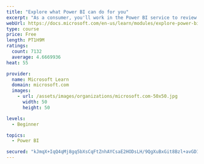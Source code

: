 ```yaml
---
title: "Explore what Power BI can do for you"
excerpt: "As a consumer, you'll work in the Power BI service to review and interact with content that has been shared with you. This module provides the foundational information that you need to work effectively in the Power BI service."
webUrl: https://docs.microsoft.com/en-us/learn/modules/explore-power-bi-service/
type: course
price: Free
length: PT1H9M
ratings:
  count: 7132
  average: 4.6669936
heat: 55

provider:
  name: Microsoft Learn
  domain: microsoft.com
  images:
    - url: /assets/images/organizations/microsoft.com-50x50.jpg
      width: 50
      height: 50

levels:
  - Beginner

topics:
  - Power BI

secured: "kJmqX+IqQ4qMj8gq5bXsCqFtZnhAYCsaE2HODsLH/9QgXuBxGit8Bzl+avGD1WenDBKUmoA6R6vrNuztn0s4GTPU1MG7VA4Mx0x6VzOX38gNKnnRIqtkHQBRhJ3Z0WrLxVyxB77qF7GtAuVF5A7RIAJzi+/MRfC4qHWj1bNGO9f8X96qLBgHwC/mba2Fb0DV6WWAA9hrUWZVColgpqWHSoF3QiZyq4OURDW657CUL9HesiZ8GpMbmkUIRMCXK+vxcD7KM2flQCafm/sqlt3Ci6ZjS5IThrFJsKnULP9EPXPAiDoC3WjBNWYV33rEJuIvTQ8JWGkwmV/KjO+9+PmSa97EpoKHWSL/mlF8rocJ4GYCARTlsHGoGX5eWuUB/Sm2WubyexcGYeMnLBxZNw3VgubXS2qilMABWZVcvBdOr2I=;ueMNsYfl3pb1PpbwQq2+BA=="
---
```


